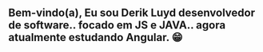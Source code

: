## Bem-vindo(a), Eu sou Derik Luyd desenvolvedor de software.. focado em JS e JAVA.. agora atualmente estudando Angular. 😁


   

